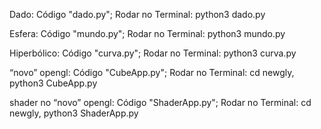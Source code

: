 Dado: Código "dado.py";
           Rodar no Terminal: python3 dado.py
     
Esfera: Código "mundo.py";
           Rodar no Terminal: python3 mundo.py
           
          
Hiperbólico: Código "curva.py";
           Rodar no Terminal: python3 curva.py 
           
           
“novo” opengl: Código "CubeApp.py";
           Rodar no Terminal: cd newgly, python3 CubeApp.py 

shader no “novo” opengl: Código "ShaderApp.py";
           Rodar no Terminal: cd newgly, python3 ShaderApp.py 
